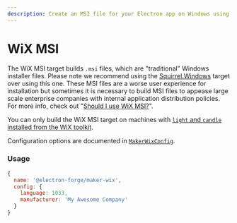 ```yaml
---
description: Create an MSI file for your Electron app on Windows using Electron Forge.
---
```


# WiX MSI

The WiX MSI target builds `.msi` files, which are "traditional" Windows installer files. Please note we recommend using the [Squirrel.Windows](squirrel.windows.md) target over using this one. These MSI files are a worse user experience for installation but sometimes it is necessary to build MSI files to appease large scale enterprise companies with internal application distribution policies. For more info, check out "[Should I use WiX MSI?](https://github.com/felixrieseberg/electron-wix-msi#should-i-use-this)".

You can only build the WiX MSI target on machines with [`light` and `candle` installed from the WiX toolkit](https://github.com/felixrieseberg/electron-wix-msi#prerequisites).

Configuration options are documented in [`MakerWixConfig`](https://js.electronforge.io/interfaces/_electron_forge_maker_wix.MakerWixConfig.html).

### Usage

```javascript
{
  name: '@electron-forge/maker-wix',
  config: {
    language: 1033,
    manufacturer: 'My Awesome Company'
  }
}
```

